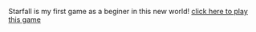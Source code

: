 Starfall is my first game as a beginer in this new world!
[click here to play this game](https://marcoscostadev.github.io/first-game-starfall/)